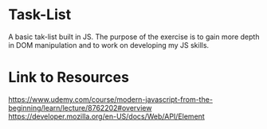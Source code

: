 # Task-List
A basic tak-list built in JS. The purpose of the exercise is to gain more depth in DOM manipulation and to work on developing my JS skills. 

# Link to Resources
https://www.udemy.com/course/modern-javascript-from-the-beginning/learn/lecture/8762202#overview
https://developer.mozilla.org/en-US/docs/Web/API/Element
